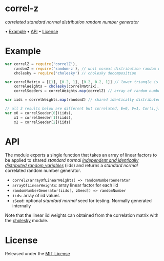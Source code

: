 <!-- markdownlint-disable MD004 MD007 MD010 MD041 MD022 MD024 MD032 MD036 -->
# correl-z

*correlated standard normal distribution random number generator*

• [Example](#example) • [API](#api) • [License](#license)

# Example

```javascript
var correlZ = require('correlZ'),
    randomZ = require('random-z'), // unit normal distribution random number generator
    cholesky = require('cholesky') // cholesky decomposition

var correlMatrix = [[1], [0.2, 1], [0.2, 0.2, 1]] // lower triangle is enough
    correlWeights = cholesky(correlMatrix),
    correlSeeders = correlWeights.map(correlZ) // array of random number generators

var iids = correlWeights.map(randomZ) // shared identically distributed variables

// all 3 results below are different but correlated, E=0, V=1, Cor(i,j) = 0.2
var x0 = correlSeeder[0](iids),
    x1 = correlSeeder[1](iids),
    x2 = correlSeeder[2](iids)
```

# API

The module exports a single function that takes an array of linear factors to be applied to shared *standard normal*
*[Independent and identically distributed random_variables](https://en.wikipedia.org/wiki/Independent_and_identically_distributed_random_variables)*
(iids) and returns a *standard normal* correlated random number generator.

* `correlZ(arrayOfLinearWeights) => randomNumberGenerator`
* `arrayOfLinearWeights`: array linear factor for each iid
* `randomNumberGenerator(iids[, zSeed]) => randomNumber`
* `iids`: array of iid values
* `zSeed`: optional *standard normal* seed for testing. Normally generated internally

Note that the linear iid weights can obtained from the correlation matrix with the
[cholesky](https://www.npmjs.com/package/cholesky) module.

# License

Released under the [MIT License](http://www.opensource.org/licenses/MIT)
